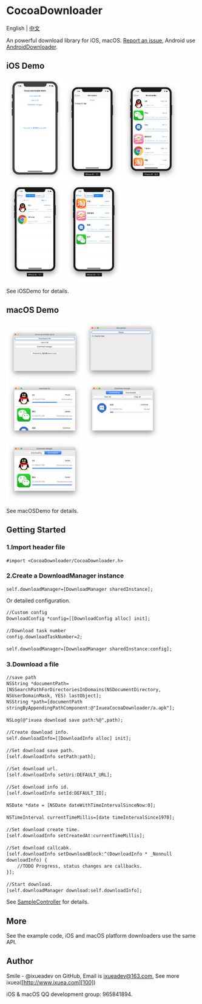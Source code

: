 # CocoaDownloader

English | [中文][14]

An powerful download library for iOS, macOS.  [Report an issue][10], Android use [AndroidDownloader][12].

## iOS Demo
<img src="https://raw.githubusercontent.com/ixuea/CocoaDownloader/master/art/ios/Home.png" width="30%" height="30%"><img src="https://raw.githubusercontent.com/ixuea/CocoaDownloader/master/art/ios/DownloadAFile.png" width="30%" height="30%">
<img src="https://raw.githubusercontent.com/ixuea/CocoaDownloader/master/art/ios/UseInList.png" width="30%" height="30%"> 
<img src="https://raw.githubusercontent.com/ixuea/CocoaDownloader/master/art/ios/Downloading.png" width="30%" height="30%">
<img src="https://raw.githubusercontent.com/ixuea/CocoaDownloader/master/art/ios/Downloaded.png" width="30%" height="30%">

See iOSDemo for details.

## macOS Demo
<img src="https://raw.githubusercontent.com/ixuea/CocoaDownloader/master/art/mac/Home.png" width="40%" height="40%"><img src="https://raw.githubusercontent.com/ixuea/CocoaDownloader/master/art/mac/DownloadAFile.png" width="40%" height="40%">
<img src="https://raw.githubusercontent.com/ixuea/CocoaDownloader/master/art/mac/UseInList.png" width="40%" height="40%"> 
<img src="https://raw.githubusercontent.com/ixuea/CocoaDownloader/master/art/mac/Downloading.png" width="40%" height="40%">
<img src="https://raw.githubusercontent.com/ixuea/CocoaDownloader/master/art/mac/Downloaded.png" width="40%" height="40%">

See macOSDemo for details.

## Getting Started

### 1.Import header file

```objc
#import <CocoaDownloader/CocoaDownloader.h>
```

### 2.Create a DownloadManager instance

```objc
self.downloadManager=[DownloadManager sharedInstance];
```

Or detailed configuration.

```objc
//Custom config
DownloadConfig *config=[[DownloadConfig alloc] init];

//Download task number
config.downloadTaskNumber=2;

self.downloadManager=[DownloadManager sharedInstance:config];
```

### 3.Download a file

```objc
//save path
NSString *documentPath=[NSSearchPathForDirectoriesInDomains(NSDocumentDirectory, NSUserDomainMask, YES) lastObject];
NSString *path=[documentPath stringByAppendingPathComponent:@"IxueaCocoaDownloader/a.apk"];

NSLog(@"ixuea download save path:%@",path);

//Create download info.
self.downloadInfo=[[DownloadInfo alloc] init];

//Set download save path.
[self.downloadInfo setPath:path];

//Set download url.
[self.downloadInfo setUri:DEFAULT_URL];

//Set download info id.
[self.downloadInfo setId:DEFAULT_ID];

NSDate *date = [NSDate dateWithTimeIntervalSinceNow:0];

NSTimeInterval currentTimeMillis=[date timeIntervalSince1970];

//Set download create time.
[self.downloadInfo setCreatedAt:currentTimeMillis];

//Set download callcabk.
[self.downloadInfo setDownloadBlock:^(DownloadInfo * _Nonnull downloadInfo) {
    //TODO Progress, status changes are callbacks.
}];

//Start download.
[self.downloadManager download:self.downloadInfo];
```

See [SampleController][11] for details.

## More

See the example code, iOS and macOS platform downloaders use the same API.

## Author

Smile - @ixueadev on GitHub, Email is ixueadev@163.com, See more ixuea([http://www.ixuea.com][100])

iOS & macOS QQ development group: 965841894.

[10]: https://github.com/ixuea/CocoaDownloader/issues/new
[11]: https://github.com/ixuea/CocoaDownloader/blob/master/iOSDemo/iOSDemo/Controller/SampleController.m
[12]: http://a.ixuea.com/O
[13]: https://github.com/ixuea/CocoaDownloader
[14]: https://github.com/ixuea/CocoaDownloader/blob/master/docs/zh.md


[100]: http://a.ixuea.com/d

